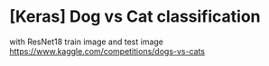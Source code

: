 # [Keras] Dog vs Cat classification
with ResNet18
train image and test image
https://www.kaggle.com/competitions/dogs-vs-cats
